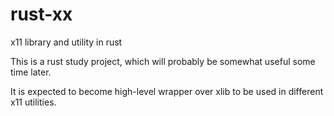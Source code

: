# rust-xx
x11 library and utility in rust

This is a rust study project, which will probably be somewhat useful some time later.

It is expected to become high-level wrapper over xlib to be used in different x11 utilities.
